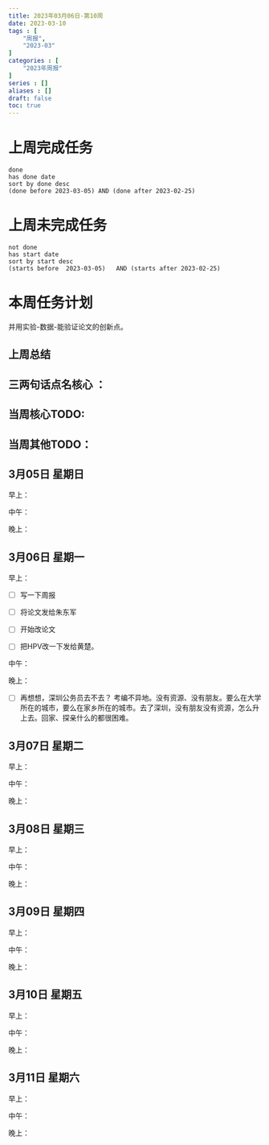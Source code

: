 ```yaml
---
title: 2023年03月06日-第10周
date: 2023-03-10
tags : [
	"周报",
	"2023-03"
]
categories : [
	"2023年周报"
]
series : []
aliases : []
draft: false
toc: true
---
```

# 上周完成任务
```tasks
done
has done date
sort by done desc
(done before 2023-03-05) AND (done after 2023-02-25)
```

# 上周未完成任务
```tasks
not done
has start date
sort by start desc
(starts before  2023-03-05)   AND (starts after 2023-02-25) 

```


# 本周任务计划

并用实验-数据-能验证论文的创新点。

## 上周总结

## 三两句话点名核心 ：

## 当周核心TODO:

## 当周其他TODO：



## 3月05日 星期日  
早上：

中午：

晚上：

## 3月06日 星期一  
早上：
- [ ] 写一下周报
- [ ] 将论文发给朱东军
- [ ] 开始改论文
- [ ] 把HPV改一下发给黄楚。


中午：

晚上：
- [ ] 再想想，深圳公务员去不去？
	考编不异地。没有资源、没有朋友。要么在大学所在的城市，要么在家乡所在的城市。去了深圳，没有朋友没有资源，怎么升上去。回家、探亲什么的都很困难。

## 3月07日 星期二  
早上：

中午：

晚上：

## 3月08日 星期三  
早上：

中午：

晚上：

## 3月09日 星期四  
早上：

中午：

晚上：

## 3月10日 星期五  
早上：

中午：

晚上：

## 3月11日 星期六  
早上：

中午：

晚上：




